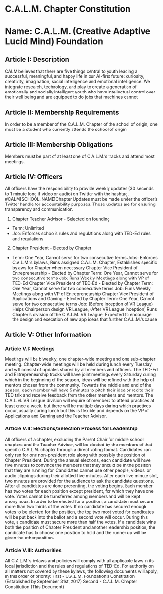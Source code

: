 C.A.L.M. Chapter Constitution
==============================
# Name: C.A.L.M. (Creative Adaptive Lucid Mind) Foundation

## Article I: Description
CALM believes that there are five things central to youth leading a successful, meaningful, and happy life in our AI-first future: curiosity, creativity, imagination, social intelligence and emotional intelligence. We integrate research, technology, and play to create a generation of emotionally and socially intelligent youth who have intellectual control over their well being and are equipped to do jobs that machines cannot

## Article II: Membership Requirements
In order to be a member of the C.A.L.M. Chapter of the school of origin, one must be a student who currently attends the school of origin.

## Article III: Membership Obligations
Members must be part of at least one of C.A.L.M.’s tracks and attend most meetings.

## Article IV: Officers
All officers have the responsibility to provide weekly updates (30 seconds to 1 minute long if video or audio) on Twitter with the hashtag, #CALM[SCHOOL_NAME]Chapter 
Updates must be made under the officer’s Twitter handle for accountability purposes.
These updates are for ensuring transparency and communication.
1. Chapter Teacher Advisor - Selected on founding
* Term: Unlimited
* Job: Enforces school’s rules and regulations along with TED-Ed rules and regulations
2. Chapter President - Elected by Chapter
* Term: One Year, Cannot serve for two consecutive terms
Jobs: Enforces C.A.L.M.’s bylaws, Runs assigned C.A.L.M. Chapter, Establishes specific bylaws for Chapter when necessary
Chapter Vice President of Entrepreneurship - Elected by Chapter
Term: One Year, Cannot serve for two consecutive terms
Job: Runs Weekly Meetings along with VP of TED-Ed
Chapter Vice President of TED-Ed - Elected by Chapter
Term: One Year, Cannot serve for two consecutive terms
Job: Runs Weekly Meetings along with VP of Entrepreneurship
Chapter Vice President of Applications and Gaming - Elected by Chapter
Term: One Year, Cannot serve for two consecutive terms
Job: (Before inception of VR League) Helps Chairperson design VR League, (After VR League inception) Runs Chapter’s division of the C.A.L.M. VR League, Expected to encourage the design and execution of new app ideas that further C.A.L.M.’s cause

## Article V: Other Information
### Article V.I: Meetings
Meetings will be biweekly, one chapter-wide meeting and one sub-chapter meeting. Chapter-wide meetings will be held during lunch every Tuesday and will consist of updates shared by all members and officers. The TED-Ed and Entrepreneurship tracks will have joint meetings every Saturday during which in the beginning of the season, ideas will be refined with the help of mentors chosen from the community. Towards the middle and end of the season, each member will have 5 minutes to pitch their idea or recite their TED talk and receive feedback from the other members and mentors. The C.A.L.M. VR League division will require of members to attend practices at least once a week, but there will be multiple days during which practices occur, usually during lunch but this is flexible and depends on the VP of Applications and Gaming and the Teacher Advisor. 

### Article V.II: Elections/Selection Process for Leadership
All officers of a chapter, excluding the Parent Chair for middle school chapters and the Teacher Advisor, will be elected by the members of that specific C.A.L.M. chapter through a direct voting format. Candidates can only run for one non-president role along with possibly the position of Chapter President. During the annual elections, each candidate will have five minutes to convince the members that they should be in the position that they are running for. Candidates cannot use other people, videos, or audio clippings during their allotted five minutes. After each five minute slot, two minutes are provided for the audience to ask the candidate questions. After all candidates are done presenting, the voting begins. Each member has two votes for each position except president, for which they have one vote. Votes cannot be transferred among members and will be kept anonymous. In order to be elected for a position, a candidate must secure more than two thirds of the votes. If no candidate has secured enough votes to be elected for the position, the top two most voted for candidates will be put back into the ballot and a second vote will occur. During this vote, a candidate must secure more than half the votes. If a candidate wins both the position of Chapter President and another leadership position, the candidate has to choose one position to hold and the runner up will be given the other position. 

### Article V.III: Authorities
All C.A.L.M.’s bylaws and policies will comply with all applicable laws in its local jurisdiction and the rules and regulations of TED-Ed.
For authority on all matters not covered by these bylaws, the following documents will apply, in this order of priority:
First - C.A.L.M. Foundation’s Constitution (Established by September 31st, 2017)
Second - C.A.L.M. Chapter Constitution (This Document)

